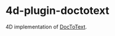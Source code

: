 # 4d-plugin-doctotext
4D implementation of [DocToText](http://silvercoders.com/en/products/doctotext/).
